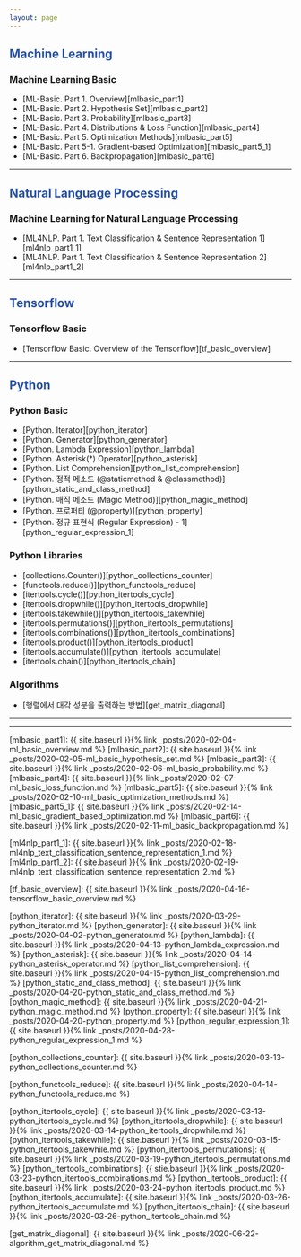```yaml
---
layout: page
---
```


<font color="#2851a4"><h2>Machine Learning</h2></font>
### Machine Learning Basic
- [ML-Basic. Part 1. Overview][mlbasic_part1]
- [ML-Basic. Part 2. Hypothesis Set][mlbasic_part2]
- [ML-Basic. Part 3. Probability][mlbasic_part3]
- [ML-Basic. Part 4. Distributions & Loss Function][mlbasic_part4]
- [ML-Basic. Part 5. Optimization Methods][mlbasic_part5]
- [ML-Basic. Part 5-1. Gradient-based Optimization][mlbasic_part5_1]
- [ML-Basic. Part 6. Backpropagation][mlbasic_part6]

---

<font color="#2851a4"><h2>Natural Language Processing</h2></font>
### Machine Learning for Natural Language Processing
- [ML4NLP. Part 1. Text Classification & Sentence Representation 1][ml4nlp_part1_1]
- [ML4NLP. Part 1. Text Classification & Sentence Representation 2][ml4nlp_part1_2]

---

<font color="#2851a4"><h2>Tensorflow</h2></font>
### Tensorflow Basic
- [Tensorflow Basic. Overview of the Tensorflow][tf_basic_overview]

---

<font color="#2851a4"><h2>Python</h2></font>
### Python Basic
- [Python. Iterator][python_iterator]
- [Python. Generator][python_generator]
- [Python. Lambda Expression][python_lambda]
- [Python. Asterisk(*) Operator][python_asterisk]
- [Python. List Comprehension][python_list_comprehension] 
- [Python. 정적 메소드 (@staticmethod & @classmethod)][python_static_and_class_method]
- [Python. 매직 메소드 (Magic Method)][python_magic_method]
- [Python. 프로퍼티 (@property)][python_property]
- [Python. 정규 표현식 (Regular Expression) - 1][python_regular_expression_1]

### Python Libraries
- [collections.Counter()][python_collections_counter]
- [functools.reduce()][python_functools_reduce]
- [itertools.cycle()][python_itertools_cycle]
- [itertools.dropwhile()][python_itertools_dropwhile]
- [itertools.takewhile()][python_itertools_takewhile]
- [itertools.permutations()][python_itertools_permutations]
- [itertools.combinations()][python_itertools_combinations]
- [itertools.product()][python_itertools_product]
- [itertools.accumulate()][python_itertools_accumulate]
- [itertools.chain()][python_itertools_chain]

### Algorithms
- [행렬에서 대각 성분을 출력하는 방법][get_matrix_diagonal]

---

---

[mlbasic_part1]: {{ site.baseurl }}{% link _posts/2020-02-04-ml_basic_overview.md %}
[mlbasic_part2]: {{ site.baseurl }}{% link _posts/2020-02-05-ml_basic_hypothesis_set.md %}
[mlbasic_part3]: {{ site.baseurl }}{% link _posts/2020-02-06-ml_basic_probability.md %}
[mlbasic_part4]: {{ site.baseurl }}{% link _posts/2020-02-07-ml_basic_loss_function.md %}
[mlbasic_part5]: {{ site.baseurl }}{% link _posts/2020-02-10-ml_basic_optimization_methods.md %}
[mlbasic_part5_1]: {{ site.baseurl }}{% link _posts/2020-02-14-ml_basic_gradient_based_optimization.md %}
[mlbasic_part6]: {{ site.baseurl }}{% link _posts/2020-02-11-ml_basic_backpropagation.md %}

[ml4nlp_part1_1]: {{ site.baseurl }}{% link _posts/2020-02-18-ml4nlp_text_classification_sentence_representation_1.md %}
[ml4nlp_part1_2]: {{ site.baseurl }}{% link _posts/2020-02-19-ml4nlp_text_classification_sentence_representation_2.md %}

[tf_basic_overview]: {{ site.baseurl }}{% link _posts/2020-04-16-tensorflow_basic_overview.md %}

[python_iterator]: {{ site.baseurl }}{% link _posts/2020-03-29-python_iterator.md %}
[python_generator]: {{ site.baseurl }}{% link _posts/2020-04-02-python_generator.md %}
[python_lambda]: {{ site.baseurl }}{% link _posts/2020-04-13-python_lambda_expression.md %}
[python_asterisk]: {{ site.baseurl }}{% link _posts/2020-04-14-python_asterisk_operator.md %}
[python_list_comprehension]: {{ site.baseurl }}{% link _posts/2020-04-15-python_list_comprehension.md %}
[python_static_and_class_method]: {{ site.baseurl }}{% link _posts/2020-04-20-python_static_and_class_method.md %}
[python_magic_method]: {{ site.baseurl }}{% link _posts/2020-04-21-python_magic_method.md %}
[python_property]: {{ site.baseurl }}{% link _posts/2020-04-20-python_property.md %}
[python_regular_expression_1]: {{ site.baseurl }}{% link _posts/2020-04-28-python_regular_expression_1.md %}


[python_collections_counter]: {{ site.baseurl }}{% link _posts/2020-03-13-python_collections_counter.md %}

[python_functools_reduce]: {{ site.baseurl }}{% link _posts/2020-04-14-python_functools_reduce.md %}

[python_itertools_cycle]: {{ site.baseurl }}{% link _posts/2020-03-13-python_itertools_cycle.md %}
[python_itertools_dropwhile]: {{ site.baseurl }}{% link _posts/2020-03-14-python_itertools_dropwhile.md %}
[python_itertools_takewhile]: {{ site.baseurl }}{% link _posts/2020-03-15-python_itertools_takewhile.md %}
[python_itertools_permutations]: {{ site.baseurl }}{% link _posts/2020-03-19-python_itertools_permutations.md %}
[python_itertools_combinations]: {{ stie.baseurl }}{% link _posts/2020-03-23-python_itertools_combinations.md %}
[python_itertools_product]: {{ site.baseurl }}{% link _posts/2020-03-24-python_itertools_product.md %}
[python_itertools_accumulate]: {{ site.baseurl }}{% link _posts/2020-03-26-python_itertools_accumulate.md %}
[python_itertools_chain]: {{ site.baseurl }}{% link _posts/2020-03-26-python_itertools_chain.md %}

[get_matrix_diagonal]: {{ site.baseurl }}{% link _posts/2020-06-22-algorithm_get_matrix_diagonal.md %}



